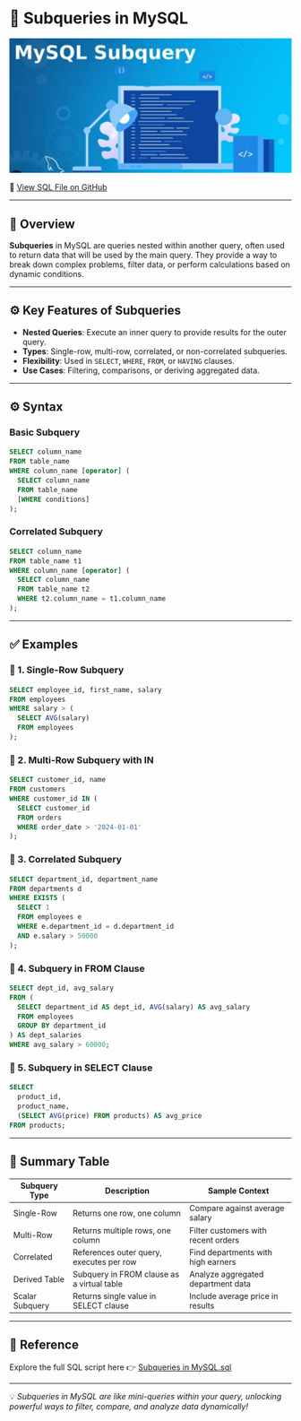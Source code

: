 # 🧠 Subqueries in MySQL

<p align="center">
  <img src="https://github.com/jeevan499/SQL/blob/main/10.%20Subquery/Subquery.jpg" />
</p>

🔗 [View SQL File on GitHub](https://github.com/jeevan499/SQL/blob/main/10.%20Subquery/Subquery.sql)

---

## 📘 Overview

**Subqueries** in MySQL are queries nested within another query, often used to return data that will be used by the main query. They provide a way to break down complex problems, filter data, or perform calculations based on dynamic conditions.

---

## ⚙️ Key Features of Subqueries

- **Nested Queries**: Execute an inner query to provide results for the outer query.
- **Types**: Single-row, multi-row, correlated, or non-correlated subqueries.
- **Flexibility**: Used in `SELECT`, `WHERE`, `FROM`, or `HAVING` clauses.
- **Use Cases**: Filtering, comparisons, or deriving aggregated data.

---

## ⚙️ Syntax

### Basic Subquery
```sql
SELECT column_name
FROM table_name
WHERE column_name [operator] (
  SELECT column_name
  FROM table_name
  [WHERE conditions]
);
```

### Correlated Subquery
```sql
SELECT column_name
FROM table_name t1
WHERE column_name [operator] (
  SELECT column_name
  FROM table_name t2
  WHERE t2.column_name = t1.column_name
);
```

---

## ✅ Examples

### 🔹 1. Single-Row Subquery

```sql
SELECT employee_id, first_name, salary
FROM employees
WHERE salary > (
  SELECT AVG(salary)
  FROM employees
);
```

### 🔹 2. Multi-Row Subquery with IN

```sql
SELECT customer_id, name
FROM customers
WHERE customer_id IN (
  SELECT customer_id
  FROM orders
  WHERE order_date > '2024-01-01'
);
```

### 🔹 3. Correlated Subquery

```sql
SELECT department_id, department_name
FROM departments d
WHERE EXISTS (
  SELECT 1
  FROM employees e
  WHERE e.department_id = d.department_id
  AND e.salary > 50000
);
```

### 🔹 4. Subquery in FROM Clause

```sql
SELECT dept_id, avg_salary
FROM (
  SELECT department_id AS dept_id, AVG(salary) AS avg_salary
  FROM employees
  GROUP BY department_id
) AS dept_salaries
WHERE avg_salary > 60000;
```

### 🔹 5. Subquery in SELECT Clause

```sql
SELECT 
  product_id,
  product_name,
  (SELECT AVG(price) FROM products) AS avg_price
FROM products;
```

---

## 📎 Summary Table

| Subquery Type       | Description                                      | Sample Context                     |
|---------------------|--------------------------------------------------|------------------------------------|
| Single-Row          | Returns one row, one column                      | Compare against average salary     |
| Multi-Row           | Returns multiple rows, one column                | Filter customers with recent orders|
| Correlated          | References outer query, executes per row         | Find departments with high earners |
| Derived Table       | Subquery in FROM clause as a virtual table       | Analyze aggregated department data |
| Scalar Subquery     | Returns single value in SELECT clause            | Include average price in results   |

---

## 📎 Reference

Explore the full SQL script here 👉 [Subqueries in MySQL.sql](https://github.com/jeevan499/SQL/blob/main/10.%20Subquery/Subquery.sql)

---

💡 *Subqueries in MySQL are like mini-queries within your query, unlocking powerful ways to filter, compare, and analyze data dynamically!*
